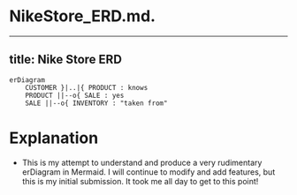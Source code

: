 # NikeStore_ERD.md.

---
title: Nike Store ERD
---

```mermaid
erDiagram
    CUSTOMER }|..|{ PRODUCT : knows
    PRODUCT ||--o{ SALE : yes
    SALE ||--o{ INVENTORY : "taken from"
```

# Explanation 
  - This is my attempt to understand and produce a very rudimentary erDiagram in Mermaid. I will continue to modify and add features, but this is my initial submission. It took me all day to get to this point! 
